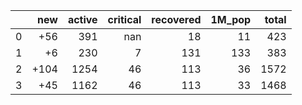 |    |   new |   active |   critical |   recovered |   1M_pop |   total |
|---:|------:|---------:|-----------:|------------:|---------:|--------:|
|  0 |   +56 |      391 |        nan |          18 |       11 |     423 |
|  1 |    +6 |      230 |          7 |         131 |      133 |     383 |
|  2 |  +104 |     1254 |         46 |         113 |       36 |    1572 |
|  3 |   +45 |     1162 |         46 |         113 |       33 |    1468 |